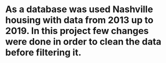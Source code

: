 # As a database was used Nashville housing with data from 2013 up to 2019. In this project few changes were done in order to clean the data before filtering it. 
